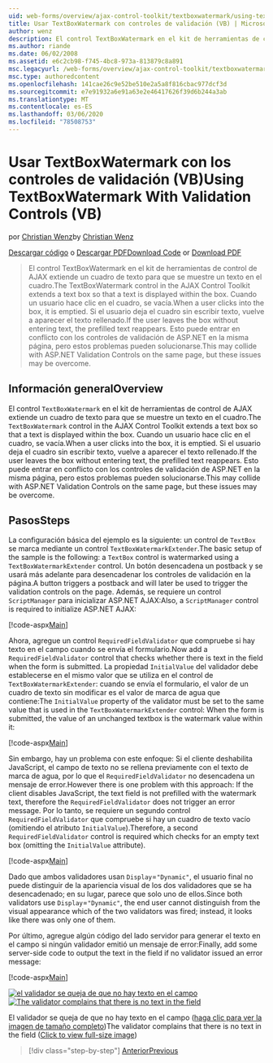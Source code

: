 ```yaml
---
uid: web-forms/overview/ajax-control-toolkit/textboxwatermark/using-textboxwatermark-with-validation-controls-vb
title: Usar TextBoxWatermark con controles de validación (VB) | Microsoft Docs
author: wenz
description: El control TextBoxWatermark en el kit de herramientas de control de AJAX extiende un cuadro de texto para que se muestre un texto en el cuadro. Cuando un usuario hace clic en el cuadro,...
ms.author: riande
ms.date: 06/02/2008
ms.assetid: e6c2cb98-f745-4bc8-973a-813879c8a891
msc.legacyurl: /web-forms/overview/ajax-control-toolkit/textboxwatermark/using-textboxwatermark-with-validation-controls-vb
msc.type: authoredcontent
ms.openlocfilehash: 141cae26c9e52be510e2a5a8f816cbac977dcf3d
ms.sourcegitcommit: e7e91932a6e91a63e2e46417626f39d6b244a3ab
ms.translationtype: MT
ms.contentlocale: es-ES
ms.lasthandoff: 03/06/2020
ms.locfileid: "78508753"
---
```

# <a name="using-textboxwatermark-with-validation-controls-vb"></a><span data-ttu-id="0ee5d-104">Usar TextBoxWatermark con los controles de validación (VB)</span><span class="sxs-lookup"><span data-stu-id="0ee5d-104">Using TextBoxWatermark With Validation Controls (VB)</span></span>

<span data-ttu-id="0ee5d-105">por [Christian Wenz](https://github.com/wenz)</span><span class="sxs-lookup"><span data-stu-id="0ee5d-105">by [Christian Wenz](https://github.com/wenz)</span></span>

<span data-ttu-id="0ee5d-106">[Descargar código](https://download.microsoft.com/download/9/3/f/93f8daea-bebd-4821-833b-95205389c7d0/TextBoxWatermark2.vb.zip) o [Descargar PDF](https://download.microsoft.com/download/b/6/a/b6ae89ee-df69-4c87-9bfb-ad1eb2b23373/textboxwatermark2VB.pdf)</span><span class="sxs-lookup"><span data-stu-id="0ee5d-106">[Download Code](https://download.microsoft.com/download/9/3/f/93f8daea-bebd-4821-833b-95205389c7d0/TextBoxWatermark2.vb.zip) or [Download PDF](https://download.microsoft.com/download/b/6/a/b6ae89ee-df69-4c87-9bfb-ad1eb2b23373/textboxwatermark2VB.pdf)</span></span>

> <span data-ttu-id="0ee5d-107">El control TextBoxWatermark en el kit de herramientas de control de AJAX extiende un cuadro de texto para que se muestre un texto en el cuadro.</span><span class="sxs-lookup"><span data-stu-id="0ee5d-107">The TextBoxWatermark control in the AJAX Control Toolkit extends a text box so that a text is displayed within the box.</span></span> <span data-ttu-id="0ee5d-108">Cuando un usuario hace clic en el cuadro, se vacía.</span><span class="sxs-lookup"><span data-stu-id="0ee5d-108">When a user clicks into the box, it is emptied.</span></span> <span data-ttu-id="0ee5d-109">Si el usuario deja el cuadro sin escribir texto, vuelve a aparecer el texto rellenado.</span><span class="sxs-lookup"><span data-stu-id="0ee5d-109">If the user leaves the box without entering text, the prefilled text reappears.</span></span> <span data-ttu-id="0ee5d-110">Esto puede entrar en conflicto con los controles de validación de ASP.NET en la misma página, pero estos problemas pueden solucionarse.</span><span class="sxs-lookup"><span data-stu-id="0ee5d-110">This may collide with ASP.NET Validation Controls on the same page, but these issues may be overcome.</span></span>

## <a name="overview"></a><span data-ttu-id="0ee5d-111">Información general</span><span class="sxs-lookup"><span data-stu-id="0ee5d-111">Overview</span></span>

<span data-ttu-id="0ee5d-112">El control `TextBoxWatermark` en el kit de herramientas de control de AJAX extiende un cuadro de texto para que se muestre un texto en el cuadro.</span><span class="sxs-lookup"><span data-stu-id="0ee5d-112">The `TextBoxWatermark` control in the AJAX Control Toolkit extends a text box so that a text is displayed within the box.</span></span> <span data-ttu-id="0ee5d-113">Cuando un usuario hace clic en el cuadro, se vacía.</span><span class="sxs-lookup"><span data-stu-id="0ee5d-113">When a user clicks into the box, it is emptied.</span></span> <span data-ttu-id="0ee5d-114">Si el usuario deja el cuadro sin escribir texto, vuelve a aparecer el texto rellenado.</span><span class="sxs-lookup"><span data-stu-id="0ee5d-114">If the user leaves the box without entering text, the prefilled text reappears.</span></span> <span data-ttu-id="0ee5d-115">Esto puede entrar en conflicto con los controles de validación de ASP.NET en la misma página, pero estos problemas pueden solucionarse.</span><span class="sxs-lookup"><span data-stu-id="0ee5d-115">This may collide with ASP.NET Validation Controls on the same page, but these issues may be overcome.</span></span>

## <a name="steps"></a><span data-ttu-id="0ee5d-116">Pasos</span><span class="sxs-lookup"><span data-stu-id="0ee5d-116">Steps</span></span>

<span data-ttu-id="0ee5d-117">La configuración básica del ejemplo es la siguiente: un control de `TextBox` se marca mediante un control `TextBoxWatermarkExtender`.</span><span class="sxs-lookup"><span data-stu-id="0ee5d-117">The basic setup of the sample is the following: a `TextBox` control is watermarked using a `TextBoxWatermarkExtender` control.</span></span> <span data-ttu-id="0ee5d-118">Un botón desencadena un postback y se usará más adelante para desencadenar los controles de validación en la página.</span><span class="sxs-lookup"><span data-stu-id="0ee5d-118">A button triggers a postback and will later be used to trigger the validation controls on the page.</span></span> <span data-ttu-id="0ee5d-119">Además, se requiere un control `ScriptManager` para inicializar ASP.NET AJAX:</span><span class="sxs-lookup"><span data-stu-id="0ee5d-119">Also, a `ScriptManager` control is required to initialize ASP.NET AJAX:</span></span>

[!code-aspx[Main](using-textboxwatermark-with-validation-controls-vb/samples/sample1.aspx)]

<span data-ttu-id="0ee5d-120">Ahora, agregue un control `RequiredFieldValidator` que compruebe si hay texto en el campo cuando se envía el formulario.</span><span class="sxs-lookup"><span data-stu-id="0ee5d-120">Now add a `RequiredFieldValidator` control that checks whether there is text in the field when the form is submitted.</span></span> <span data-ttu-id="0ee5d-121">La propiedad `InitialValue` del validador debe establecerse en el mismo valor que se utiliza en el control de `TextBoxWatermarkExtender`: cuando se envía el formulario, el valor de un cuadro de texto sin modificar es el valor de marca de agua que contiene:</span><span class="sxs-lookup"><span data-stu-id="0ee5d-121">The `InitialValue` property of the validator must be set to the same value that is used in the `TextBoxWatermarkExtender` control: When the form is submitted, the value of an unchanged textbox is the watermark value within it:</span></span>

[!code-aspx[Main](using-textboxwatermark-with-validation-controls-vb/samples/sample2.aspx)]

<span data-ttu-id="0ee5d-122">Sin embargo, hay un problema con este enfoque: Si el cliente deshabilita JavaScript, el campo de texto no se rellena previamente con el texto de marca de agua, por lo que el `RequiredFieldValidator` no desencadena un mensaje de error.</span><span class="sxs-lookup"><span data-stu-id="0ee5d-122">However there is one problem with this approach: If the client disables JavaScript, the text field is not prefilled with the watermark text, therefore the `RequiredFieldValidator` does not trigger an error message.</span></span> <span data-ttu-id="0ee5d-123">Por lo tanto, se requiere un segundo control `RequiredFieldValidator` que compruebe si hay un cuadro de texto vacío (omitiendo el atributo `InitialValue`).</span><span class="sxs-lookup"><span data-stu-id="0ee5d-123">Therefore, a second `RequiredFieldValidator` control is required which checks for an empty text box (omitting the `InitialValue` attribute).</span></span>

[!code-aspx[Main](using-textboxwatermark-with-validation-controls-vb/samples/sample3.aspx)]

<span data-ttu-id="0ee5d-124">Dado que ambos validadores usan `Display`=`"Dynamic"`, el usuario final no puede distinguir de la apariencia visual de los dos validadores que se ha desencadenado; en su lugar, parece que solo uno de ellos.</span><span class="sxs-lookup"><span data-stu-id="0ee5d-124">Since both validators use `Display`=`"Dynamic"`, the end user cannot distinguish from the visual appearance which of the two validators was fired; instead, it looks like there was only one of them.</span></span>

<span data-ttu-id="0ee5d-125">Por último, agregue algún código del lado servidor para generar el texto en el campo si ningún validador emitió un mensaje de error:</span><span class="sxs-lookup"><span data-stu-id="0ee5d-125">Finally, add some server-side code to output the text in the field if no validator issued an error message:</span></span>

[!code-aspx[Main](using-textboxwatermark-with-validation-controls-vb/samples/sample4.aspx)]

<span data-ttu-id="0ee5d-126">[![el validador se queja de que no hay texto en el campo](using-textboxwatermark-with-validation-controls-vb/_static/image2.png)](using-textboxwatermark-with-validation-controls-vb/_static/image1.png)</span><span class="sxs-lookup"><span data-stu-id="0ee5d-126">[![The validator complains that there is no text in the field](using-textboxwatermark-with-validation-controls-vb/_static/image2.png)](using-textboxwatermark-with-validation-controls-vb/_static/image1.png)</span></span>

<span data-ttu-id="0ee5d-127">El validador se queja de que no hay texto en el campo ([haga clic para ver la imagen de tamaño completo](using-textboxwatermark-with-validation-controls-vb/_static/image3.png))</span><span class="sxs-lookup"><span data-stu-id="0ee5d-127">The validator complains that there is no text in the field ([Click to view full-size image](using-textboxwatermark-with-validation-controls-vb/_static/image3.png))</span></span>

> [!div class="step-by-step"]
> [<span data-ttu-id="0ee5d-128">Anterior</span><span class="sxs-lookup"><span data-stu-id="0ee5d-128">Previous</span></span>](using-textboxwatermark-in-a-formview-vb.md)
